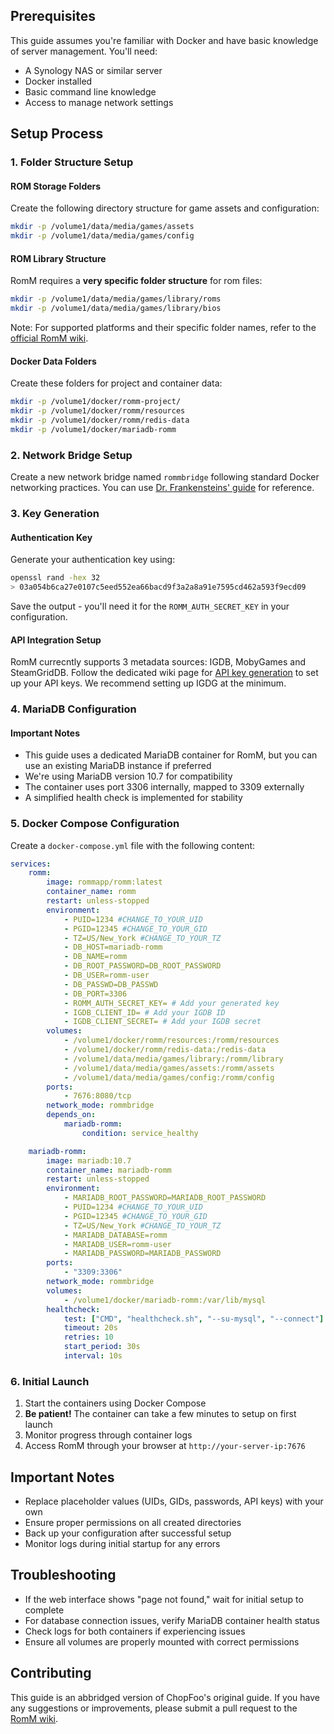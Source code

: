 ## Prerequisites

This guide assumes you're familiar with Docker and have basic knowledge of server management. You'll need:

- A Synology NAS or similar server
- Docker installed
- Basic command line knowledge
- Access to manage network settings

## Setup Process

### 1. Folder Structure Setup

#### ROM Storage Folders

Create the following directory structure for game assets and configuration:

```bash
mkdir -p /volume1/data/media/games/assets
mkdir -p /volume1/data/media/games/config
```

#### ROM Library Structure

RomM requires a **very specific folder structure** for rom files:

```bash
mkdir -p /volume1/data/media/games/library/roms
mkdir -p /volume1/data/media/games/library/bios
```

Note: For supported platforms and their specific folder names, refer to the [official RomM wiki](../Platforms-and-Players/Supported-Platforms.md).

#### Docker Data Folders

Create these folders for project and container data:

```bash
mkdir -p /volume1/docker/romm-project/
mkdir -p /volume1/docker/romm/resources
mkdir -p /volume1/docker/romm/redis-data
mkdir -p /volume1/docker/mariadb-romm
```

### 2. Network Bridge Setup

Create a new network bridge named `rommbridge` following standard Docker networking practices. You can use [Dr. Frankensteins' guide](https://drfrankenstein.co.uk/step-3-setting-up-a-docker-bridge-network-in-container-manager/) for reference.

### 3. Key Generation

#### Authentication Key

Generate your authentication key using:

```bash
openssl rand -hex 32
> 03a054b6ca27e0107c5eed552ea66bacd9f3a2a8a91e7595cd462a593f9ecd09
```

Save the output - you'll need it for the `ROMM_AUTH_SECRET_KEY` in your configuration.

#### API Integration Setup

RomM currecntly supports 3 metadata sources: IGDB, MobyGames and SteamGridDB. Follow the dedicated wiki page for [API key generation](../Getting-Started/Generate-API-Keys.md) to set up your API keys. We recommend setting up IGDG at the minimum.

### 4. MariaDB Configuration

#### Important Notes

- This guide uses a dedicated MariaDB container for RomM, but you can use an existing MariaDB instance if preferred
- We're using MariaDB version 10.7 for compatibility
- The container uses port 3306 internally, mapped to 3309 externally
- A simplified health check is implemented for stability

### 5. Docker Compose Configuration

Create a `docker-compose.yml` file with the following content:

```yaml
services:
    romm:
        image: rommapp/romm:latest
        container_name: romm
        restart: unless-stopped
        environment:
            - PUID=1234 #CHANGE_TO_YOUR_UID
            - PGID=12345 #CHANGE_TO_YOUR_GID
            - TZ=US/New_York #CHANGE_TO_YOUR_TZ
            - DB_HOST=mariadb-romm
            - DB_NAME=romm
            - DB_ROOT_PASSWORD=DB_ROOT_PASSWORD
            - DB_USER=romm-user
            - DB_PASSWD=DB_PASSWD
            - DB_PORT=3306
            - ROMM_AUTH_SECRET_KEY= # Add your generated key
            - IGDB_CLIENT_ID= # Add your IGDB ID
            - IGDB_CLIENT_SECRET= # Add your IGDB secret
        volumes:
            - /volume1/docker/romm/resources:/romm/resources
            - /volume1/docker/romm/redis-data:/redis-data
            - /volume1/data/media/games/library:/romm/library
            - /volume1/data/media/games/assets:/romm/assets
            - /volume1/data/media/games/config:/romm/config
        ports:
            - 7676:8080/tcp
        network_mode: rommbridge
        depends_on:
            mariadb-romm:
                condition: service_healthy

    mariadb-romm:
        image: mariadb:10.7
        container_name: mariadb-romm
        restart: unless-stopped
        environment:
            - MARIADB_ROOT_PASSWORD=MARIADB_ROOT_PASSWORD
            - PUID=1234 #CHANGE_TO_YOUR_UID
            - PGID=12345 #CHANGE_TO_YOUR_GID
            - TZ=US/New_York #CHANGE_TO_YOUR_TZ
            - MARIADB_DATABASE=romm
            - MARIADB_USER=romm-user
            - MARIADB_PASSWORD=MARIADB_PASSWORD
        ports:
            - "3309:3306"
        network_mode: rommbridge
        volumes:
            - /volume1/docker/mariadb-romm:/var/lib/mysql
        healthcheck:
            test: ["CMD", "healthcheck.sh", "--su-mysql", "--connect"]
            timeout: 20s
            retries: 10
            start_period: 30s
            interval: 10s
```

### 6. Initial Launch

1. Start the containers using Docker Compose
2. **Be patient!** The container can take a few minutes to setup on first launch
3. Monitor progress through container logs
4. Access RomM through your browser at `http://your-server-ip:7676`

## Important Notes

- Replace placeholder values (UIDs, GIDs, passwords, API keys) with your own
- Ensure proper permissions on all created directories
- Back up your configuration after successful setup
- Monitor logs during initial startup for any errors

## Troubleshooting

- If the web interface shows "page not found," wait for initial setup to complete
- For database connection issues, verify MariaDB container health status
- Check logs for both containers if experiencing issues
- Ensure all volumes are properly mounted with correct permissions

## Contributing

This guide is an abbridged version of ChopFoo's original guide. If you have any suggestions or improvements, please submit a pull request to the [RomM wiki](https://github.com/rommapp/wiki).
